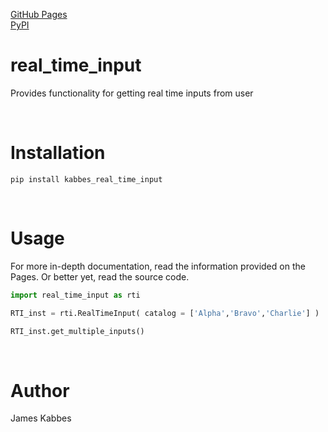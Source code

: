 [GitHub Pages](https://jameskabbes.github.io/real_time_input)<br>
[PyPI](https://pypi.org/project/kabbes-real-time-input)

# real_time_input
Provides functionality for getting real time inputs from user

<br> 

# Installation
`pip install kabbes_real_time_input`

<br>

# Usage
For more in-depth documentation, read the information provided on the Pages. Or better yet, read the source code.

```python
import real_time_input as rti
```

```python
RTI_inst = rti.RealTimeInput( catalog = ['Alpha','Bravo','Charlie'] )
```

```python
RTI_inst.get_multiple_inputs()
```

<br>

# Author
James Kabbes
